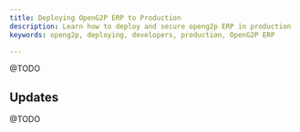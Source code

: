```yaml
---
title: Deploying OpenG2P ERP to Production
description: Learn how to deploy and secure openg2p ERP in production
keywords: openg2p, deploying, developers, production, OpenG2P ERP

---
```


@TODO


## Updates

@TODO
